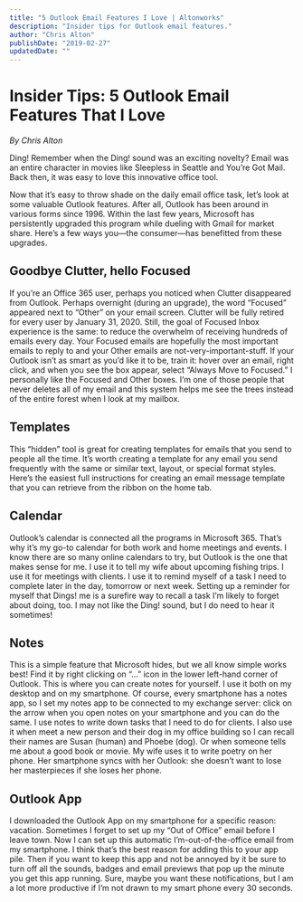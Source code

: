 ```yaml
---
title: "5 Outlook Email Features I Love | Altonworks"
description: "Insider tips for Outlook email features."
author: "Chris Alton"
publishDate: "2019-02-27"
updatedDate: ""
---
```


# Insider Tips: 5 Outlook Email Features That I Love

_By Chris Alton_

Ding! Remember when the Ding! sound was an exciting novelty? Email was an entire character in movies like Sleepless in Seattle and You’re Got Mail. Back then, it was easy to love this innovative office tool.

Now that it’s easy to throw shade on the daily email office task, let’s look at some valuable Outlook features. After all, Outlook has been around in various forms since 1996. Within the last few years, Microsoft has persistently upgraded this program while dueling with Gmail for market share. Here’s a few ways you—the consumer—has benefitted from these upgrades.

## Goodbye Clutter, hello Focused

If you’re an Office 365 user, perhaps you noticed when Clutter disappeared from Outlook. Perhaps overnight (during an upgrade), the word “Focused” appeared next to “Other” on your email screen. Clutter will be fully retired for every user by January 31, 2020. Still, the goal of Focused Inbox experience is the same: to reduce the overwhelm of receiving hundreds of emails every day. Your Focused emails are hopefully the most important emails to reply to and your Other emails are not-very-important-stuff. If your Outlook isn’t as smart as you’d like it to be, train it: hover over an email, right click, and when you see the box appear, select “Always Move to Focused.” I personally like the Focused and Other boxes. I’m one of those people that never deletes all of my email and this system helps me see the trees instead of the entire forest when I look at my mailbox.

## Templates

This “hidden” tool is great for creating templates for emails that you send to people all the time. It’s worth creating a template for any email you send frequently with the same or similar text, layout, or special format styles. Here’s the easiest full instructions for creating an email message template that you can retrieve from the ribbon on the home tab.

## Calendar

Outlook’s calendar is connected all the programs in Microsoft 365. That’s why it’s my go-to calendar for both work and home meetings and events. I know there are so many online calendars to try, but Outlook is the one that makes sense for me. I use it to tell my wife about upcoming fishing trips. I use it for meetings with clients. I use it to remind myself of a task I need to complete later in the day, tomorrow or next week. Setting up a reminder for myself that Dings! me is a surefire way to recall a task I’m likely to forget about doing, too. I may not like the Ding! sound, but I do need to hear it sometimes!

## Notes

This is a simple feature that Microsoft hides, but we all know simple works best! Find it by right clicking on “…” icon in the lower left-hand corner of Outlook. This is where you can create notes for yourself. I use it both on my desktop and on my smartphone. Of course, every smartphone has a notes app, so I set my notes app to be connected to my exchange server: click on the arrow when you open notes on your smartphone and you can do the same. I use notes to write down tasks that I need to do for clients. I also use it when meet a new person and their dog in my office building so I can recall their names are Susan (human) and Phoebe (dog). Or when someone tells me about a good book or movie. My wife uses it to write poetry on her phone. Her smartphone syncs with her Outlook: she doesn’t want to lose her masterpieces if she loses her phone.

## Outlook App

I downloaded the Outlook App on my smartphone for a specific reason: vacation. Sometimes I forget to set up my “Out of Office” email before I leave town. Now I can set up this automatic I’m-out-of-the-office email from my smartphone. I think that’s the best reason for adding this to your app pile. Then if you want to keep this app and not be annoyed by it be sure to turn off all the sounds, badges and email previews that pop up the minute you get this app running. Sure, maybe you want these notifications, but I am a lot more productive if I’m not drawn to my smart phone every 30 seconds.
